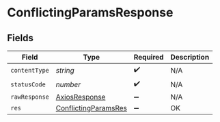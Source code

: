 # ConflictingParamsResponse


## Fields

| Field                                                                   | Type                                                                    | Required                                                                | Description                                                             |
| ----------------------------------------------------------------------- | ----------------------------------------------------------------------- | ----------------------------------------------------------------------- | ----------------------------------------------------------------------- |
| `contentType`                                                           | *string*                                                                | :heavy_check_mark:                                                      | N/A                                                                     |
| `statusCode`                                                            | *number*                                                                | :heavy_check_mark:                                                      | N/A                                                                     |
| `rawResponse`                                                           | [AxiosResponse](https://axios-http.com/docs/res_schema)                 | :heavy_minus_sign:                                                      | N/A                                                                     |
| `res`                                                                   | [ConflictingParamsRes](../../models/operations/conflictingparamsres.md) | :heavy_minus_sign:                                                      | OK                                                                      |
